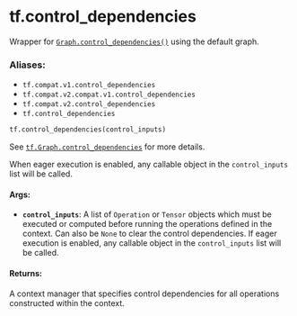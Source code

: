 <div itemscope itemtype="http://developers.google.com/ReferenceObject">
<meta itemprop="name" content="tf.control_dependencies" />
<meta itemprop="path" content="Stable" />
</div>

# tf.control_dependencies

Wrapper for <a href="../tf/Graph.md#control_dependencies"><code>Graph.control_dependencies()</code></a> using the default graph.

### Aliases:

* `tf.compat.v1.control_dependencies`
* `tf.compat.v2.compat.v1.control_dependencies`
* `tf.compat.v2.control_dependencies`
* `tf.control_dependencies`

``` python
tf.control_dependencies(control_inputs)
```

<!-- Placeholder for "Used in" -->

See <a href="../tf/Graph.md#control_dependencies"><code>tf.Graph.control_dependencies</code></a>
for more details.

When eager execution is enabled, any callable object in the `control_inputs`
list will be called.

#### Args:


* <b>`control_inputs`</b>: A list of `Operation` or `Tensor` objects which must be
  executed or computed before running the operations defined in the context.
  Can also be `None` to clear the control dependencies. If eager execution
  is enabled, any callable object in the `control_inputs` list will be
  called.


#### Returns:

A context manager that specifies control dependencies for all
operations constructed within the context.
